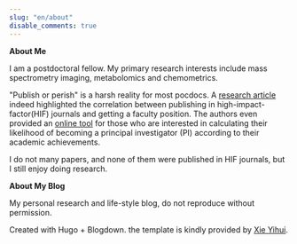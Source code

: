 ```yaml
---
slug: "en/about"
disable_comments: true
---
```

**About Me**

I am a postdoctoral fellow. My primary research interests include mass spectrometry imaging, metabolomics and chemometrics. 

"Publish or perish" is a harsh reality for most pocdocs. A [research article](http://www.cell.com/current-biology/abstract/S0960-9822(14)00477-1) indeed highlighted the correlation between publishing in high-impact-factor(HIF) journals and getting a faculty position. The authors even provided an [online tool](http://www.pipredictor.com) for those who are interested in calculating their likelihood of becoming a principal investigator (PI) according to their academic achievements.   


I do not many papers, and none of them were published in HIF journals, but I still enjoy doing research.

**About My Blog** 

My personal research and life-style blog, do not reproduce without permission.      

Created with Hugo + Blogdown. the template is kindly provided by [Xie Yihui](https://yihui.name).

 
